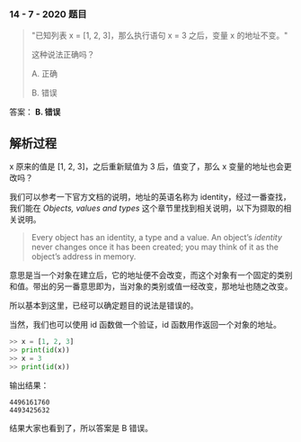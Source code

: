 ### 14 - 7 - 2020 题目

> "已知列表 x = [1, 2, 3]，那么执行语句 x = 3 之后，变量 x 的地址不变。"
>
> 这种说法正确吗？
>
> A. 正确
>
> B. 错误

答案： **B. 错误**

## 解析过程

x 原来的值是 [1, 2, 3]，之后重新赋值为 3 后，值变了，那么 x 变量的地址也会更改吗？

我们可以参考一下官方文档的说明，地址的英语名称为 identity，经过一番查找，我们能在 *Objects, values and types* 这个章节里找到相关说明，以下为撷取的相关说明。

> Every object has an identity, a type and a value. An object’s *identity* never changes once it has been created; you may think of it as the object’s address in memory.

意思是当一个对象在建立后，它的地址便不会改变，而这个对象有一个固定的类别和值。带出的另一番意思即为，当对象的类别或值一经改变，那地址也随之改变。

所以基本到这里，已经可以确定题目的说法是错误的。

当然，我们也可以使用 id 函数做一个验证，id 函数用作返回一个对象的地址。

```python
>> x = [1, 2, 3]
>> print(id(x))
>> x = 3
>> print(id(x))
```

输出结果：

```
4496161760
4493425632
```

结果大家也看到了，所以答案是 B 错误。
